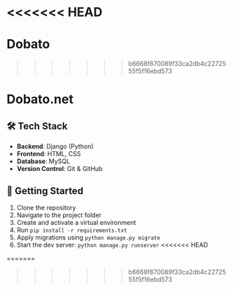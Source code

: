 <<<<<<< HEAD
=======
# Dobato
>>>>>>> b6668f870089f33ca2db4c2272555f5f16ebd573
#  Dobato.net



## 🛠 Tech Stack

- **Backend**: Django (Python)
- **Frontend**: HTML, CSS
- **Database**: MySQL
- **Version Control**: Git & GitHub

## 🚀 Getting Started

1. Clone the repository
2. Navigate to the project folder
3. Create and activate a virtual environment
4. Run `pip install -r requirements.txt`
5. Apply migrations using `python manage.py migrate`
6. Start the dev server: `python manage.py runserver`
<<<<<<< HEAD


=======
>>>>>>> b6668f870089f33ca2db4c2272555f5f16ebd573
